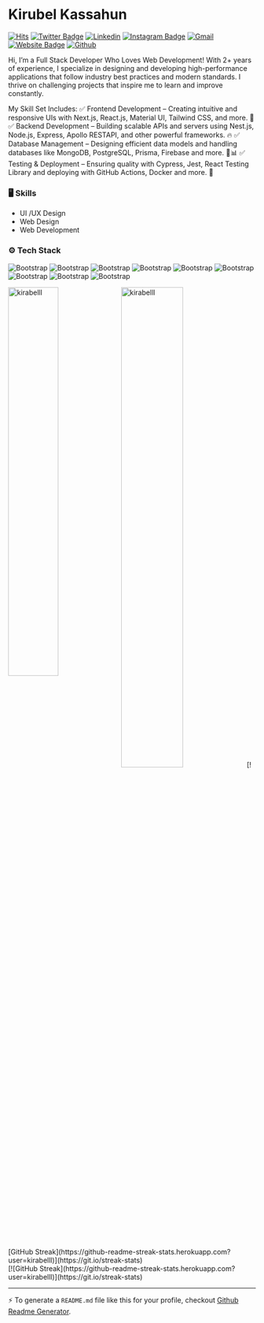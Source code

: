 # Kirubel Kassahun

[![Hits](https://hits.seeyoufarm.com/api/count/incr/badge.svg?url=https%3A%2F%2Fgithub.com%2Fkirabelll%2Fkirabelll&count_bg=%2379C83D&title_bg=%23555555&icon=&icon_color=%23E7E7E7&title=Profile+Views&edge_flat=false)](https://hits.seeyoufarm.com)
[![Twitter Badge](https://img.shields.io/badge/-Twitter-1da1f2?labelColor=1da1f2&logo=twitter&logoColor=white&link=https://twitter.com/kirabelll)](https://twitter.com/kirabelll)
[![Linkedin](https://img.shields.io/badge/-LinkedIn-blue?style=flat&logo=Linkedin&logoColor=white)](https://www.linkedin.com/in/kirubelkassahun/)
[![Instagram Badge](https://img.shields.io/badge/-Instagram-purple?logo=instagram&logoColor=white&link=https://instagram.com/kirabelll/)](https://www.instagram.com/kirabelll)
[![Gmail](https://img.shields.io/badge/-Gmail-c14438?style=flat&logo=Gmail&logoColor=white)](mailto:kirubelkassahun9@gmail.com)
[![Website Badge](https://img.shields.io/badge/-Website-c14438?style=flat&logo=Google-Chrome&logoColor=white&link=https://kirabel.vercel.app/)](https://kirabel.vercel.app/)
[![Github](https://img.shields.io/github/followers/kirabelll?label=Follow&style=social)](https://github.com/kirabelll)

Hi, I’m a Full Stack Developer Who Loves Web Development!
With 2+ years of experience, I specialize in designing and developing high-performance applications that follow industry best practices and modern standards. I thrive on challenging projects that inspire me to learn and improve constantly.

My Skill Set Includes:
✅ Frontend Development – Creating intuitive and responsive UIs with Next.js, React.js, Material UI, Tailwind CSS, and more. 🎨
✅ Backend Development – Building scalable APIs and servers using Nest.js, Node.js, Express, Apollo RESTAPI, and other powerful frameworks. 🔥
✅ Database Management – Designing efficient data models and handling databases like MongoDB, PostgreSQL, Prisma, Firebase and more. 💾📊
✅ Testing & Deployment – Ensuring quality with Cypress, Jest, React Testing Library and deploying with GitHub Actions, Docker and more. 🚀


### 🖥 Skills

- UI /UX Design
- Web Design
- Web Development
### ⚙️ Tech Stack

![Bootstrap](https://img.shields.io/badge/-JavaScript-05122A?style=flat-square&logo=JavaScript&color=353535) ![Bootstrap](https://img.shields.io/badge/-TypeScript-05122A?style=flat-square&logo=TypeScript&color=353535) ![Bootstrap](https://img.shields.io/badge/-ReactJS-05122A?style=flat-square&logo=ReactJS&color=353535) ![Bootstrap](https://img.shields.io/badge/-NextJS-05122A?style=flat-square&logo=NextJS&color=353535) ![Bootstrap](https://img.shields.io/badge/-MongoDB-05122A?style=flat-square&logo=MongoDB&color=353535) ![Bootstrap](https://img.shields.io/badge/-MySQL-05122A?style=flat-square&logo=MySQL&color=353535) ![Bootstrap](https://img.shields.io/badge/-PostgreSQL-05122A?style=flat-square&logo=PostgreSQL&color=353535) ![Bootstrap](https://img.shields.io/badge/-Docker-05122A?style=flat-square&logo=Docker&color=353535) ![Bootstrap](https://img.shields.io/badge/-Visual%20Studio%20Code-05122A?style=flat-square&logo=Visual-Studio-Code&color=353535)

<div>
  <img width="45%" align="left" src="https://github-readme-stats.vercel.app/api/top-langs?username=kirabelll&show_icons=true&locale=en&layout=compact" alt="kirabelll" />
  <img width="50%"  src="https://github-readme-streak-stats.herokuapp.com?user=kirabelll&" alt="kirabelll" />
  [![GitHub Streak](https://github-readme-streak-stats.herokuapp.com?user=kirabelll)](https://git.io/streak-stats)
</div>
[![GitHub Streak](https://github-readme-streak-stats.herokuapp.com?user=kirabelll)](https://git.io/streak-stats)

---
:zap: To generate a `README.md` file like this for your profile, checkout [Github Readme Generator](https://hejazizo-github-profile-readme-srcstreamlit-app-i6skm7.streamlit.app/).
